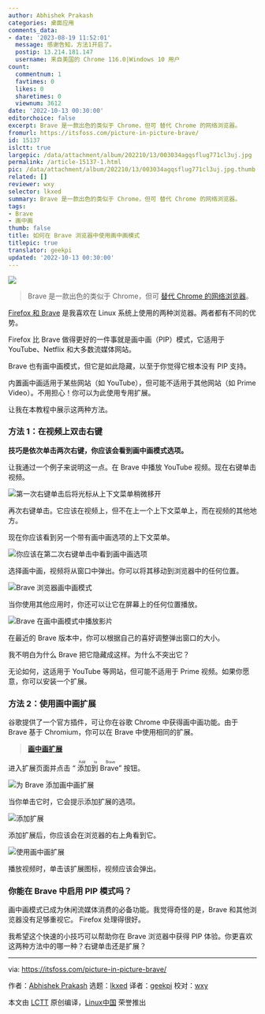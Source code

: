```yaml
---
author: Abhishek Prakash
categories: 桌面应用
comments_data:
- date: '2023-08-19 11:52:01'
  message: 感谢告知，方法1开启了。
  postip: 13.214.181.147
  username: 来自美国的 Chrome 116.0|Windows 10 用户
count:
  commentnum: 1
  favtimes: 0
  likes: 0
  sharetimes: 0
  viewnum: 3612
date: '2022-10-13 00:30:00'
editorchoice: false
excerpt: Brave 是一款出色的类似于 Chrome，但可 替代 Chrome 的网络浏览器。
fromurl: https://itsfoss.com/picture-in-picture-brave/
id: 15137
islctt: true
largepic: /data/attachment/album/202210/13/003034agqsflug771cl3uj.jpg
permalink: /article-15137-1.html
pic: /data/attachment/album/202210/13/003034agqsflug771cl3uj.jpg.thumb.jpg
related: []
reviewer: wxy
selector: lkxed
summary: Brave 是一款出色的类似于 Chrome，但可 替代 Chrome 的网络浏览器。
tags:
- Brave
- 画中画
thumb: false
title: 如何在 Brave 浏览器中使用画中画模式
titlepic: true
translator: geekpi
updated: '2022-10-13 00:30:00'
---
```


![](/data/attachment/album/202210/13/003034agqsflug771cl3uj.jpg)



> 
> Brave 是一款出色的类似于 Chrome，但可 [替代 Chrome 的网络浏览器](https://itsfoss.com/open-source-browsers-linux/)。
> 
> 
> 


[Firefox 和 Brave](https://itsfoss.com/brave-vs-firefox/) 是我喜欢在 Linux 系统上使用的两种浏览器。两者都有不同的优势。


Firefox 比 Brave 做得更好的一件事就是画中画（PIP）模式，它适用于 YouTube、Netflix 和大多数流媒体网站。


Brave 也有画中画模式，但它是如此隐藏，以至于你觉得它根本没有 PIP 支持。


内置画中画适用于某些网站（如 YouTube），但可能不适用于其他网站（如 Prime Video）。不用担心！你可以为此使用专用扩展。


让我在本教程中展示这两种方法。


### 方法 1：在视频上双击右键


**技巧是依次单击两次右键，你应该会看到画中画模式选项。**


让我通过一个例子来说明这一点。在 Brave 中播放 YouTube 视频。现在右键单击视频。


![第一次右键单击后将光标从上下文菜单稍微移开](/data/attachment/album/202210/13/003141kkjnkq0nh0o822h8.jpg)


再次右键单击。它应该在视频上，但不在上一个上下文菜单上，而在视频的其他地方。


现在你应该看到另一个带有画中画选项的上下文菜单。


![你应该在第二次右键单击中看到画中画选项](/data/attachment/album/202210/13/003147ftmekicetmmt6rep.jpg)


选择画中画，视频将从窗口中弹出。你可以将其移动到浏览器中的任何位置。


![Brave 浏览器画中画模式](/data/attachment/album/202210/13/003153lce1nsnt6kt6sifl.jpg)


当你使用其他应用时，你还可以让它在屏幕上的任何位置播放。


![Brave 在画中画模式中播放影片](/data/attachment/album/202210/13/003200ea3axabrxz38ddd4.jpg)


在最近的 Brave 版本中，你可以根据自己的喜好调整弹出窗口的大小。


我不明白为什么 Brave 把它隐藏成这样。为什么不突出它？


无论如何，这适用于 YouTube 等网站，但可能不适用于 Prime 视频。如果你愿意，你可以安装一个扩展。


### 方法 2：使用画中画扩展


谷歌提供了一个官方插件，可让你在谷歌 Chrome 中获得画中画功能。由于 Brave 基于 Chromium，你可以在 Brave 中使用相同的扩展。



> 
> **[画中画扩展](https://chrome.google.com/webstore/detail/picture-in-picture-extens/hkgfoiooedgoejojocmhlaklaeopbecg/related?hl=en-US)**
> 
> 
> 


进入扩展页面并点击 “<ruby> 添加到 Brave <rt>  Add to Brave </rt></ruby>” 按钮。


![为 Brave 添加画中画扩展](/data/attachment/album/202210/13/003038jij6jip6m47edjo0.png)


当你单击它时，它会提示添加扩展的选项。


![添加扩展](/data/attachment/album/202210/13/003213sv0bi9e5b2bfheh4.jpg)


添加扩展后，你应该会在浏览器的右上角看到它。


![使用画中画扩展](/data/attachment/album/202210/13/003038brohn6n55j56neeb.png)


播放视频时，单击该扩展图标，视频应该会弹出。


### 你能在 Brave 中启用 PIP 模式吗？


画中画模式已成为休闲流媒体消费的必备功能。我觉得奇怪的是，Brave 和其他浏览器没有足够重视它。 Firefox 处理得很好。


我希望这个快速的小技巧可以帮助你在 Brave 浏览器中获得 PIP 体验。你更喜欢这两种方法中的哪一种？右键单击还是扩展？




---


via: <https://itsfoss.com/picture-in-picture-brave/>


作者：[Abhishek Prakash](https://itsfoss.com/) 选题：[lkxed](https://github.com/lkxed) 译者：[geekpi](https://github.com/geekpi) 校对：[wxy](https://github.com/wxy)


本文由 [LCTT](https://github.com/LCTT/TranslateProject) 原创编译，[Linux中国](https://linux.cn/) 荣誉推出